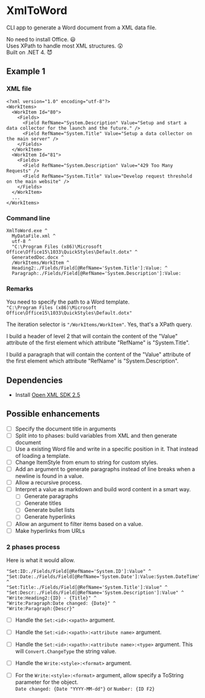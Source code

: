 
# XmlToWord

CLI app to generate a Word document from a XML data file.

No need to install Office. :smiley:  
Uses XPath to handle most XML structures. :astonished:  
Built on .NET 4.  :smiling_imp:  


## Example 1

### XML file

    <?xml version="1.0" encoding="utf-8"?>
    <WorkItems>
      <WorkItem Id="80">
        <Fields>
          <Field RefName="System.Description" Value="Setup and start a data collector for the launch and the future." />
          <Field RefName="System.Title" Value="Setup a data collector on the main server" />
        </Fields>
      </WorkItem>
      <WorkItem Id="81">
        <Fields>
          <Field RefName="System.Description" Value="429 Too Many Requests" />
          <Field RefName="System.Title" Value="Develop request threshold on the main website" />
        </Fields>
      </WorkItem>
      ...
    </WorkItems>

### Command line

    XmlToWord.exe ^
      MyDataFile.xml ^
      utf-8 ^
      "C:\Program Files (x86)\Microsoft Office\Office15\1033\QuickStyles\Default.dotx" ^
      GeneratedDoc.docx ^
      /WorkItems/WorkItem ^
      Heading2:./Fields/Field[@RefName='System.Title']:Value: ^
      Paragraph:./Fields/Field[@RefName='System.Description']:Value:

### Remarks

You need to specify the path to a Word template.  
`"C:\Program Files (x86)\Microsoft Office\Office15\1033\QuickStyles\Default.dotx"`

The iteration selector is `"/WorkItems/WorkItem"`. Yes, that's a XPath query.

I build a header of level 2 that will contain the content of the "Value" attribute of the first element which attribute "RefName" is "System.Title".

I build a paragraph that will contain the content of the "Value" attribute of the first element which attribute "RefName" is "System.Description".



## Dependencies

* Install [Open XML SDK 2.5](http://www.microsoft.com/en-us/download/details.aspx?id=30425)

## Possible enhancements

- [ ] Specify the document title in arguments
- [ ] Split into to phases: build variables from XML and then generate document
- [ ] Use a existing Word file and write in a specific position in it. That instead of loading a template.
- [ ] Change ItemStyle from enum to string for custom styles.
- [ ] Add an argument to generate paragraphs instead of line breaks when a newline is found in a value.
- [ ] Allow a recursive process.
- [ ] Interpret a value as markdown and build word content in a smart way.
  - [ ] Generate paragraphs
  - [ ] Generate titles
  - [ ] Generate bullet lists
  - [ ] Generate hyperlinks
- [ ] Allow an argument to filter items based on a value.
- [ ] Make hyperlinks from URLs

### 2 phases process

Here is what it would allow.

    "Set:ID:./Fields/Field[@RefName='System.ID']:Value" ^
    "Set:Date:./Fields/Field[@RefName='System.Date']:Value:System.DateTime" ^
    "Set:Title:./Fields/Field[@RefName='System.Title']:Value" ^
    "Set:Descr:./Fields/Field[@RefName='System.Description']:Value" ^
    "Write:Heading2:{ID} - {Title}" ^
    "Write:Paragraph:Date changed: {Date}" ^
    "Write:Paragraph:{Descr}"

* [ ] Handle the `Set:<id>:<xpath>` argument.
* [ ] Handle the `Set:<id>:<xpath>:<attribute name>` argument.
* [ ] Handle the `Set:<id>:<xpath>:<attribute name>:<type>` argument. This will `Convert.ChangeType` the string value.
* [ ] Handle the `Write:<style>:<format>` argument.
* [ ] For the `Write:<style>:<format>` argument, allow specify a ToString parameter for the object.  
`Date changed: {Date "YYYY-MM-dd"}` or `Number: {ID F2}`

